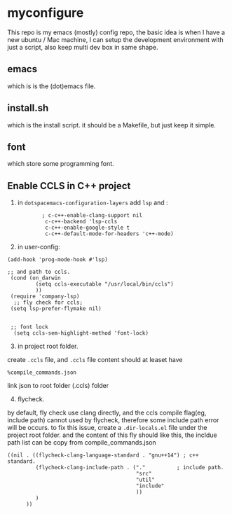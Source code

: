 myconfigure
===========

This repo is my emacs (mostly) config repo, 
the basic idea is when I have a new ubuntu / Mac machine, 
I can setup the development environment with just a script,
also keep multi dev box in same shape.

## emacs

which is is the (dot)emacs file.

## install.sh

which is the install script. it should be a Makefile, but just keep it simple.

## font 
which store some programming font.


## Enable CCLS in C++ project

1. in `dotspacemacs-configuration-layers` add `lsp` and :

```     (c-c++ :variables
           ; c-c++-enable-clang-support nil
            c-c++-backend 'lsp-ccls
            c-c++-enable-google-style t
            c-c++-default-mode-for-headers 'c++-mode)

```

2. in user-config: 
```  
(add-hook 'prog-mode-hook #'lsp)

;; and path to ccls.
 (cond (on_darwin
         (setq ccls-executable "/usr/local/bin/ccls")
         ))
 (require 'company-lsp)
  ;; fly check for ccls;
 (setq lsp-prefer-flymake nil)
 
 
 ;; font lock 
  (setq ccls-sem-highlight-method 'font-lock)

```

3. in project root folder.

create `.ccls` file, and `.ccls` file content should at leaset have 
```
%compile_commands.json
```

link json to root folder (.ccls) folder

4. flycheck.

by default, fly check use clang directly, and the ccls compile flag(eg, include path) cannot used by flycheck, therefore some include path error will be occurs.
to fix this issue, 
create a `.dir-locals.el` file under the project root folder.
and the content of this fly should like this, the incldue path list can be copy from compile_commands.json
```
((nil . ((flycheck-clang-language-standard . "gnu++14") ; c++ standard.
         (flycheck-clang-include-path . ("."          ; include path.
                                         "src"
                                         "util"
                                         "include"
                                         ))
         )
      ))
```



